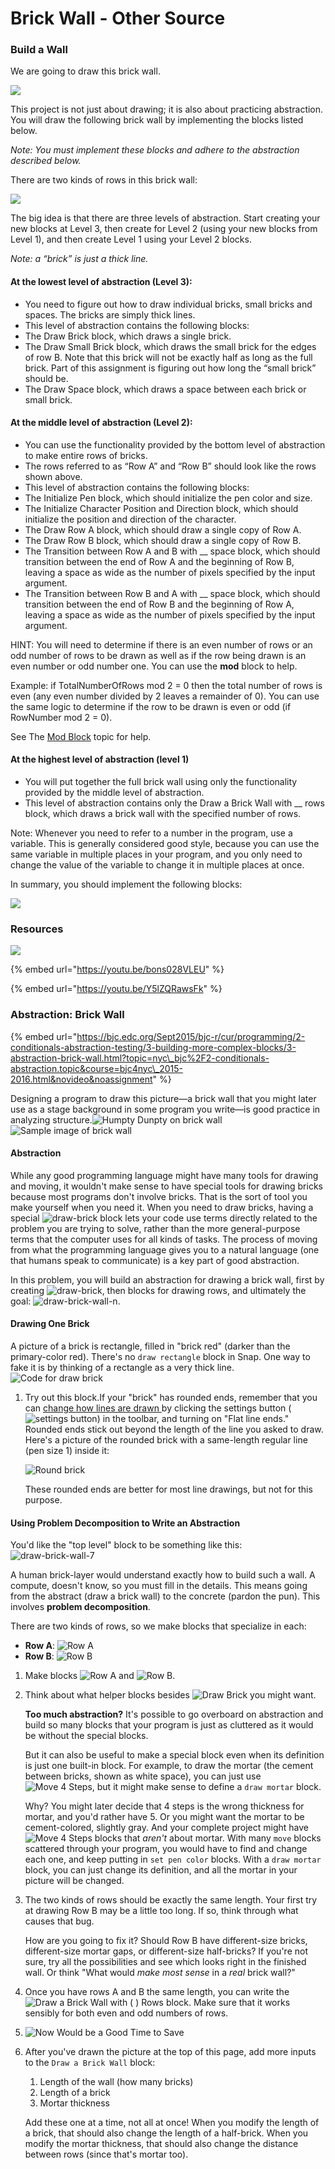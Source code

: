 # Brick Wall - Other Source

### Build a Wall

We are going to draw this brick wall.

![](../../.gitbook/assets/34%20%282%29.png)

This project is not just about drawing; it is also about practicing abstraction. You will draw the following brick wall by implementing the blocks listed below.

_Note: You must implement these blocks and adhere to the abstraction described below._

There are two kinds of rows in this brick wall:

![](../../.gitbook/assets/35%20%281%29.png)

The big idea is that there are three levels of abstraction. Start creating your new blocks at Level 3, then create for Level 2 \(using your new blocks from Level 1\), and then create Level 1 using your Level 2 blocks.

_Note: a “brick” is just a thick line._

#### At the lowest level of abstraction \(Level 3\):

* You need to figure out how to draw individual bricks, small bricks and spaces. The bricks are simply thick lines.
* This level of abstraction contains the following blocks:
* The Draw Brick block, which draws a single brick.
* The Draw Small Brick block, which draws the small brick for the edges of row B. Note that this brick will not be exactly half as long as the full brick. Part of this assignment is figuring out how long the “small brick” should be.
* The Draw Space block, which draws a space between each brick or small brick.

#### At the middle level of abstraction \(Level 2\):

* You can use the functionality provided by the bottom level of abstraction to make entire rows of bricks.
* The rows referred to as “Row A” and “Row B” should look like the rows shown above.
* This level of abstraction contains the following blocks:
* The Initialize Pen block, which should initialize the pen color and size.
* The Initialize Character Position and Direction block, which should initialize the position and direction of the character.
* The Draw Row A block, which should draw a single copy of Row A.
* The Draw Row B block, which should draw a single copy of Row B.
* The Transition between Row A and B with \_\_ space block, which should transition between the end of Row A and the beginning of Row B, leaving a space as wide as the number of pixels specified by the input argument.
* The Transition between Row B and A with \_\_ space block, which should transition between the end of Row B and the beginning of Row A, leaving a space as wide as the number of pixels specified by the input argument.

HINT: You will need to determine if there is an even number of rows or an odd number of rows to be drawn as well as if the row being drawn is an even number or odd number one. You can use the **mod** block to help.

Example: if TotalNumberOfRows mod 2 = 0 then the total number of rows is even \(any even number divided by 2 leaves a remainder of 0\). You can use the same logic to determine if the row to be drawn is even or odd \(if RowNumber mod 2 = 0\).

See The [Mod Block]() topic for help.

#### At the highest level of abstraction \(level 1\)

* You will put together the full brick wall using only the functionality provided by the middle level of abstraction.
* This level of abstraction contains only the Draw a Brick Wall with \_\_ rows block, which draws a brick wall with the specified number of rows.

Note: Whenever you need to refer to a number in the program, use a variable. This is generally considered good style, because you can use the same variable in multiple places in your program, and you only need to change the value of the variable to change it in multiple places at once.

In summary, you should implement the following blocks:

![](../../.gitbook/assets/36.png)

### Resources

![](../../.gitbook/assets/image%20%2885%29.png)

{% embed url="https://youtu.be/bons028VLEU" %}



{% embed url="https://youtu.be/Y5lZQRawsFk" %}



### Abstraction: Brick Wall

{% embed url="https://bjc.edc.org/Sept2015/bjc-r/cur/programming/2-conditionals-abstraction-testing/3-building-more-complex-blocks/3-abstraction-brick-wall.html?topic=nyc\_bjc%2F2-conditionals-abstraction.topic&course=bjc4nyc\_2015-2016.html&novideo&noassignment" %}



Designing a program to draw this picture—a brick wall that you might later use as a stage background in some program you write—is good practice in analyzing structure.![Humpty Dunpty on brick wall](https://bjc.edc.org/Sept2015/bjc-r/img/2-conditionals-abstraction-testing/Humpty_Dumpty_Tenniel.png)![Sample image of brick wall](https://bjc.edc.org/Sept2015/bjc-r/img/abstraction/new-brickwall/wall.png)

#### Abstraction

While any good programming language might have many tools for drawing and moving, it wouldn't make sense to have special tools for drawing bricks because most programs don't involve bricks. That is the sort of tool you make yourself when you need it. When you need to draw bricks, having a special ![draw-brick](https://bjc.edc.org/Sept2015/bjc-r/img/abstraction/new-brickwall/draw-brick.png) block lets your code use terms directly related to the problem you are trying to solve, rather than the more general-purpose terms that the computer uses for all kinds of tasks. The process of moving from what the programming language gives you to a natural language \(one that humans speak to communicate\) is a key part of good abstraction.

In this problem, you will build an abstraction for drawing a brick wall, first by creating ![draw-brick](https://bjc.edc.org/Sept2015/bjc-r/img/abstraction/new-brickwall/draw-brick.png), then blocks for drawing rows, and ultimately the goal: ![draw-brick-wall-n](https://bjc.edc.org/Sept2015/bjc-r/img/abstraction/new-brickwall/draw-brick-wall-num.png).

#### Drawing One Brick

A picture of a brick is rectangle, filled in "brick red" \(darker than the primary-color red\). There's no `draw rectangle` block in Snap. One way to fake it is by thinking of a rectangle as a very thick line.![Code for draw brick](https://bjc.edc.org/Sept2015/bjc-r/img/abstraction/new-brickwall/draw-brick-code.png)

1. Try out this block.If your "brick" has rounded ends, remember that you can [change how lines are drawn ](https://bjc.edc.org/Sept2015/bjc-r/cur/programming/2-conditionals-abstraction-testing/3-building-more-complex-blocks/bjc-r/cur/programming/2-conditionals-abstraction-testing/2-script-variables/2-script-variable-projects.html)by clicking the settings button \(![settings button](https://bjc.edc.org/Sept2015/bjc-r/img/sys/settings.png)\) in the toolbar, and turning on "Flat line ends." Rounded ends stick out beyond the length of the line you asked to draw. Here's a picture of the rounded brick with a same-length regular line \(pen size 1\) inside it:

   ![Round brick](https://bjc.edc.org/Sept2015/bjc-r/img/abstraction/new-brickwall/round-brick.png)

   These rounded ends are better for most line drawings, but not for this purpose.

#### Using Problem Decomposition to Write an Abstraction

You'd like the "top level" block to be something like this:![draw-brick-wall-7](https://bjc.edc.org/Sept2015/bjc-r/img/abstraction/new-brickwall/draw-brick-wall-7.png)

A human brick-layer would understand exactly how to build such a wall. A compute, doesn't know, so you must fill in the details. This means going from the abstract \(draw a brick wall\) to the concrete \(pardon the pun\). This involves **problem decomposition**.

There are two kinds of rows, so we make blocks that specialize in each:

* **Row A**: ![Row A](https://bjc.edc.org/Sept2015/bjc-r/img/abstraction/new-brickwall/row-a.png)
* **Row B**: ![Row B](https://bjc.edc.org/Sept2015/bjc-r/img/abstraction/new-brickwall/row-b.png)

1. Make blocks ![Row A](https://bjc.edc.org/Sept2015/bjc-r/img/abstraction/new-brickwall/rowa-block.png) and ![Row B](https://bjc.edc.org/Sept2015/bjc-r/img/abstraction/new-brickwall/rowb-block.png).
2. Think about what helper blocks besides ![Draw Brick](https://bjc.edc.org/Sept2015/bjc-r/img/abstraction/new-brickwall/draw-brick.png) you might want.

   **Too much abstraction?** It's possible to go overboard on abstraction and build so many blocks that your program is just as cluttered as it would be without the special blocks.

   But it can also be useful to make a special block even when its definition is just one built-in block. For example, to draw the mortar \(the cement between bricks, shown as white space\), you can just use ![Move 4 Steps](https://bjc.edc.org/Sept2015/bjc-r/img/abstraction/new-brickwall/move4.png), but it might make sense to define a `draw mortar` block.

   Why? You might later decide that 4 steps is the wrong thickness for mortar, and you'd rather have 5. Or you might want the mortar to be cement-colored, slightly gray. And your complete project might have ![Move 4 Steps](https://bjc.edc.org/Sept2015/bjc-r/img/abstraction/new-brickwall/move4.png) blocks that _aren't_ about mortar. With many `move` blocks scattered through your program, you would have to find and change each one, and keep putting in `set pen color` blocks. With a `draw mortar` block, you can just change its definition, and all the mortar in your picture will be changed.

3. The two kinds of rows should be exactly the same length. Your first try at drawing Row B may be a little too long. If so, think through what causes that bug.

   How are you going to fix it? Should Row B have different-size bricks, different-size mortar gaps, or different-size half-bricks? If you're not sure, try all the possibilities and see which looks right in the finished wall. Or think "What would _make most sense_ in a _real_ brick wall?"

4. Once you have rows A and B the same length, you can write the ![Draw a Brick Wall with \( \) Rows](https://bjc.edc.org/Sept2015/bjc-r/img/abstraction/new-brickwall/draw-brick-wall-num.png) block. Make sure that it works sensibly for both even and odd numbers of rows.

 

1. ![Now Would be a Good Time to Save](https://bjc.edc.org/Sept2015/bjc-r/img/icons/save-now.png)
2. After you've drawn the picture at the top of this page, add more inputs to the `Draw a Brick Wall` block:

   1. Length of the wall \(how many bricks\)
   2. Length of a brick
   3. Mortar thickness

   Add these one at a time, not all at once! When you modify the length of a brick, that should also change the length of a half-brick. When you modify the mortar thickness, that should also change the distance between rows \(since that's mortar too\).

